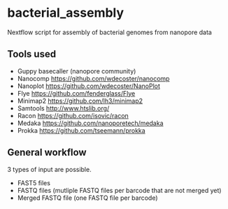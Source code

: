 
# bacterial_assembly
Nextflow script for assembly of bacterial genomes from nanopore data

## Tools used
* Guppy basecaller (nanopore community)
* Nanocomp https://github.com/wdecoster/nanocomp
* Nanoplot https://github.com/wdecoster/NanoPlot
* Flye https://github.com/fenderglass/Flye
* Minimap2 https://github.com/lh3/minimap2
* Samtools http://www.htslib.org/
* Racon https://github.com/isovic/racon
* Medaka https://github.com/nanoporetech/medaka
* Prokka https://github.com/tseemann/prokka

## General workflow
3 types of input are possible.
- FAST5 files
- FASTQ files (mutliple FASTQ files per barcode that are not merged yet)
- Merged FASTQ file (one FASTQ file per barcode)



